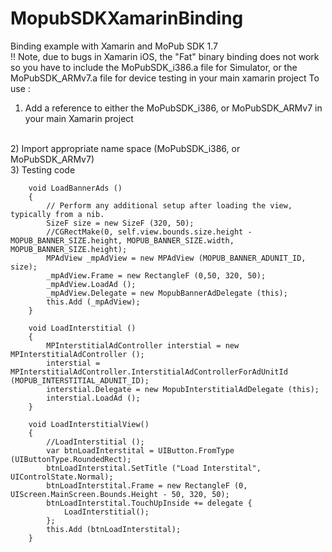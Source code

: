 MopubSDKXamarinBinding
======================

Binding example with Xamarin and MoPub SDK 1.7
<br/>
!! Note, due to bugs in Xamarin iOS, the "Fat" binary binding does not work so you have to include the MoPubSDK_i386.a file for Simulator, 
or the MoPubSDK_ARMv7.a file for device testing in your main xamarin project
To use : 
<br/>
1) Add a reference to either the MoPubSDK_i386, or MoPubSDK_ARMv7 in your main Xamarin project
<br/>
2) Import appropriate name space (MoPubSDK_i386, or MoPubSDK_ARMv7)
<br/>
3) Testing code


		void LoadBannerAds ()
		{
			// Perform any additional setup after loading the view, typically from a nib.
			SizeF size = new SizeF (320, 50);
			//CGRectMake(0, self.view.bounds.size.height - MOPUB_BANNER_SIZE.height, MOPUB_BANNER_SIZE.width, MOPUB_BANNER_SIZE.height);
			MPAdView _mpAdView = new MPAdView (MOPUB_BANNER_ADUNIT_ID, size);
			_mpAdView.Frame = new RectangleF (0,50, 320, 50);
			_mpAdView.LoadAd ();
			_mpAdView.Delegate = new MopubBannerAdDelegate (this);
			this.Add (_mpAdView);
		}

		void LoadInterstitial ()
		{
			MPInterstitialAdController interstial = new MPInterstitialAdController ();
			interstial = MPInterstitialAdController.InterstitialAdControllerForAdUnitId (MOPUB_INTERSTITIAL_ADUNIT_ID);
			interstial.Delegate = new MopubInterstitialAdDelegate (this);
			interstial.LoadAd ();
		}

		void LoadInterstitialView()
		{
			//LoadInterstitial ();
			var btnLoadInterstital = UIButton.FromType (UIButtonType.RoundedRect);
			btnLoadInterstital.SetTitle ("Load Interstital", UIControlState.Normal);
			btnLoadInterstital.Frame = new RectangleF (0, UIScreen.MainScreen.Bounds.Height - 50, 320, 50);
			btnLoadInterstital.TouchUpInside += delegate {
				LoadInterstitial();
			};
			this.Add (btnLoadInterstital);
		}
